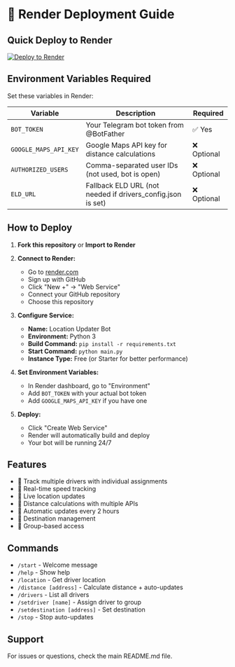 # 🚀 Render Deployment Guide

<!-- Last updated: 2025-08-03 16:31 UTC -->

## Quick Deploy to Render

[![Deploy to Render](https://render.com/images/deploy-to-render.svg)](https://render.com)

## Environment Variables Required

Set these variables in Render:

| Variable | Description | Required |
|----------|-------------|----------|
| `BOT_TOKEN` | Your Telegram bot token from @BotFather | ✅ Yes |
| `GOOGLE_MAPS_API_KEY` | Google Maps API key for distance calculations | ❌ Optional |
| `AUTHORIZED_USERS` | Comma-separated user IDs (not used, bot is open) | ❌ Optional |
| `ELD_URL` | Fallback ELD URL (not needed if drivers_config.json is set) | ❌ Optional |

## How to Deploy

1. **Fork this repository** or **Import to Render**
2. **Connect to Render:**
   - Go to [render.com](https://render.com)
   - Sign up with GitHub
   - Click "New +" → "Web Service"
   - Connect your GitHub repository
   - Choose this repository

3. **Configure Service:**
   - **Name:** Location Updater Bot
   - **Environment:** Python 3
   - **Build Command:** `pip install -r requirements.txt`
   - **Start Command:** `python main.py`
   - **Instance Type:** Free (or Starter for better performance)

4. **Set Environment Variables:**
   - In Render dashboard, go to "Environment"
   - Add `BOT_TOKEN` with your actual bot token
   - Add `GOOGLE_MAPS_API_KEY` if you have one

5. **Deploy:**
   - Click "Create Web Service"
   - Render will automatically build and deploy
   - Your bot will be running 24/7

## Features

- 🚛 Track multiple drivers with individual assignments
- 💨 Real-time speed tracking
- 📍 Live location updates
- 📏 Distance calculations with multiple APIs
- 🔄 Automatic updates every 2 hours
- 🎯 Destination management
- 🔐 Group-based access

## Commands

- `/start` - Welcome message
- `/help` - Show help
- `/location` - Get driver location
- `/distance [address]` - Calculate distance + auto-updates
- `/drivers` - List all drivers
- `/setdriver [name]` - Assign driver to group
- `/setdestination [address]` - Set destination
- `/stop` - Stop auto-updates

## Support

For issues or questions, check the main README.md file.

